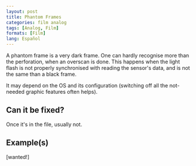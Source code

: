 ```yaml
---
layout: post
title: Phantom Frames
categories: film analog
tags: [Analog, Film]
formats: [Film]
lang: Español
---
```


A phantom frame is a very dark frame. One can hardly recognise more than the perforation, when an overscan is done. This happens when the light flash is not properly synchronised with reading the sensor's data, and is not the same than a black frame.

It may depend on the OS and its configuration (switching off all the not-needed graphic features often helps).

## Can it be fixed?

Once it's in the file, usually not.

## Example(s)

[wanted!]
